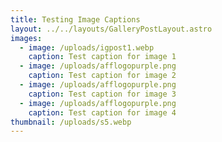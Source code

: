 ```yaml
---
title: Testing Image Captions
layout: ../../layouts/GalleryPostLayout.astro
images:
  - image: /uploads/igpost1.webp
    caption: Test caption for image 1
  - image: /uploads/afflogopurple.png
    caption: Test caption for image 2
  - image: /uploads/afflogopurple.png
    caption: Test caption for image 3
  - image: /uploads/afflogopurple.png
    caption: Test caption for image 4
thumbnail: /uploads/s5.webp
---
```

